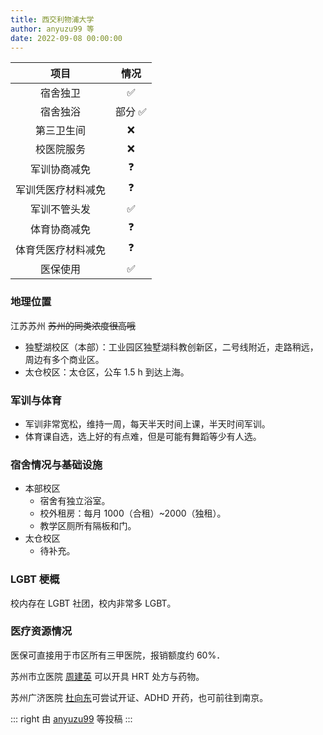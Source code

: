 ```yaml
---
title: 西交利物浦大学
author: anyuzu99 等
date: 2022-09-08 00:00:00
---
```


|项目|情况|
|:---:|:---:|
|宿舍独卫| ✅|
|宿舍独浴|部分 ✅|
|第三卫生间|❌|
|校医院服务|❌|
|军训协商减免|❓|
|军训凭医疗材料减免|❓|
|军训不管头发|✅|
|体育协商减免|❓|
|体育凭医疗材料减免|❓|
|医保使用|✅|

### 地理位置

江苏苏州 ~~苏州的同类浓度很高哦~~

- 独墅湖校区（本部）：工业园区独墅湖科教创新区，二号线附近，走路稍远，周边有多个商业区。
- 太仓校区：太仓区，公车 1.5 h 到达上海。

### 军训与体育

- 军训非常宽松，维持一周，每天半天时间上课，半天时间军训。
- 体育课自选，选上好的有点难，但是可能有舞蹈等少有人选。

### 宿舍情况与基础设施

- 本部校区
	- 宿舍有独立浴室。
	- 校外租房：每月 1000（合租）~2000（独租）。
	- 教学区厕所有隔板和门。
- 太仓校区
	- 待补充。

### LGBT 梗概

校内存在 LGBT 社团，校内非常多 LGBT。

### 医疗资源情况

医保可直接用于市区所有三甲医院，报销额度约 60%．

苏州市立医院 [周建英](https://mtf.wiki/zh-cn/docs/hrt/zhou-jianying/) 可以开具 HRT 处方与药物。

苏州广济医院 [杜向东](https://mtf.wiki/zh-cn/docs/psyco/jiangsu/du-xiangdong/)可尝试开证、ADHD 开药，也可前往到南京。

::: right
由 [anyuzu99](https://github.com/anyuzu99) 等投稿
:::
